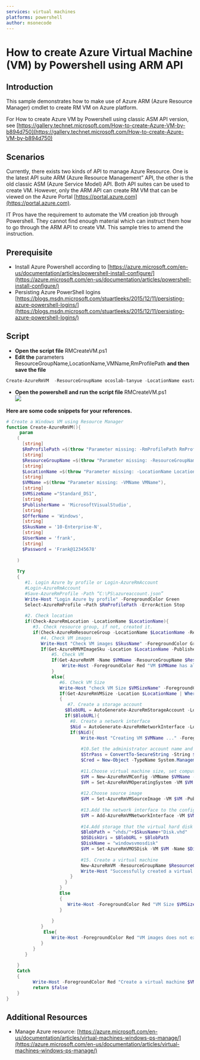 ```yaml
---
services: virtual machines
platforms: powershell
author: msonecode
---
```


# How to create Azure Virtual Machine (VM) by Powershell using ARM API

## Introduction
This sample demonstrates how to make use of  Azure ARM (Azure Resource Manager) cmdlet to create RM VM on Azure platform.

For How to create Azure VM by Powershell using classic ASM API version, see  [https://gallery.technet.microsoft.com/How-to-create-Azure-VM-by-b894d750](https://gallery.technet.microsoft.com/How-to-create-Azure-VM-by-b894d750)

## Scenarios
Currently, there exists two kinds of API to manage Azure Resource. One is the latest API suite ARM (Azure Resource Management” API, the other is the old classic ASM (Azure Service Model) API. Both API suites can be used to create VM. However, only the ARM API can create RM VM that can be viewed on the Azure Portal [https://portal.azure.com](https://portal.azure.com).

IT Pros have the requirement to automate the VM creation job through Powershell. They cannot find enough material which can instruct them how to go through the ARM API to create VM. This sample tries to amend the instruction.

## Prerequisite 
- Install Azure Powershell according to [https://azure.microsoft.com/en-us/documentation/articles/powershell-install-configure/](https://azure.microsoft.com/en-us/documentation/articles/powershell-install-configure/)
- Persisting Azure PowerShell logins [https://blogs.msdn.microsoft.com/stuartleeks/2015/12/11/persisting-azure-powershell-logins/](https://blogs.msdn.microsoft.com/stuartleeks/2015/12/11/persisting-azure-powershell-logins/)

## Script
- **Open the script file** RMCreateVM.ps1
- **Edit the** parameters  ResourceGroupName,LocationName,VMName,RmProfilePath **and then save the file**  
```ps1
Create-AzureRmVM  -ResourceGroupName ocoslab-tanyue -LocationName eastasia -VMName vm-frta-test01 -RmProfilePath C:\PS\azureaccount.json
```
- **Open the powershell and run the script file** RMCreateVM.ps1  
![][1]  

**Here are some code snippets for your references.**  

```ps1
# Create a Windows VM using Resource Manager 
function Create-AzureRmVM(){ 
     param 
    ( 
      [string] 
      $RmProfilePath =$(throw "Parameter missing: -RmProfilePath RmProfilePath"), 
      [string] 
      $ResourceGroupName =$(throw "Parameter missing: -ResourceGroupName ResourceGroupName"), 
      [string] 
      $LocationName =$(throw "Parameter missing: -LocationName LocationName"), 
      [string] 
      $VMName =$(throw "Parameter missing: -VMName VMName"), 
      [string] 
      $VMSizeName ="Standard_DS1", 
      [string] 
      $PublisherName = 'MicrosoftVisualStudio', 
      [string] 
      $OfferName = 'Windows', 
      [string] 
      $SkusName = '10-Enterprise-N', 
      [string] 
      $UserName = 'frank', 
      [string] 
      $Password = 'Frank@12345678' 
 
    ) 
    
    Try 
    { 
       #1. Login Azure by profile or Login-AzureRmAccount 
       #Login-AzureRmAccount 
       #Save-AzureRmProfile -Path “C:\PS\azureaccount.json” 
       Write-Host "Login Azure by profile" -ForegroundColor Green    
       Select-AzureRmProfile –Path $RmProfilePath -ErrorAction Stop 
 
       #2. Check location 
       if(Check-AzureRmLocation -LocationName $LocationName){ 
          #3. Check resource group, if not, created it. 
          if(Check-AzureRmResourceGroup -LocationName $LocationName -ResourceGroupName $ResourceGroupName){ 
             #4. Check VM images   
             Write-Host "Check VM images $SkusName" -ForegroundColor Green     
             If(Get-AzureRMVMImageSku -Location $LocationName -PublisherName $PublisherName -Offer $OfferName -ErrorAction Stop | Where-Object {$_.Skus -eq $SkusName}){ 
                 #5. Check VM 
                 If(Get-AzureRmVM -Name $VMName -ResourceGroupName $ResourceGroupName -ErrorAction Ignore){ 
                     Write-Host -ForegroundColor Red "VM $VMName has already exist." 
                 } 
                 else{ 
                    #6. Check VM Size 
                    Write-Host "check VM Size $VMSizeName" -ForegroundColor Green   
                    If(Get-AzureRmVMSize -Location $LocationName | Where-Object {$_.Name -eq $VMSizeName}) 
                    { 
                       #7. Create a storage account 
                      $BlobURL = AutoGenerate-AzureRmStorageAccount -Location $LocationName -ResourceGroupName $ResourceGroupName 
                      If($BlobURL){ 
                        #8. Create a network interface 
                        $Nid = AutoGenerate-AzureRmNetworkInterface -Location $LocationName -ResourceGroupName $ResourceGroupName -VMName $VMName 
                        If($Nid){ 
                            Write-Host "Creating VM $VMName ..." -ForegroundColor Green  
                              
                            #10.Set the administrator account name and password for the virtual machine. 
                            $StrPass = ConvertTo-SecureString -String $Password -AsPlainText -Force 
                            $Cred = New-Object -TypeName System.Management.Automation.PSCredential -ArgumentList ($UserName, $StrPass) 
 
                            #11.Choose virtual machine size, set computername and credential 
                            $VM = New-AzureRmVMConfig -VMName $VMName -VMSize $VMSizeName -ErrorAction Stop 
                            $VM = Set-AzureRmVMOperatingSystem -VM $VM -Windows -ComputerName $VMName -Credential $Cred -ProvisionVMAgent -EnableAutoUpdate -ErrorAction Stop 
                            
                            #12.Choose source image 
                            $VM = Set-AzureRmVMSourceImage -VM $VM -PublisherName $PublisherName -Offer $OfferName -Skus $SkusName -Version "latest" -ErrorAction Stop 
                            
                            #13.Add the network interface to the configuration. 
                            $VM = Add-AzureRmVMNetworkInterface -VM $VM -Id $Nid -ErrorAction Stop 
                            
                            #14.Add storage that the virtual hard disk will use.  
                            $BlobPath = "vhds/"+$SkusName+"Disk.vhd" 
                            $OSDiskUri = $BlobURL + $BlobPath 
                            $DiskName = "windowsvmosdisk" 
                            $VM = Set-AzureRmVMOSDisk -VM $VM -Name $DiskName -VhdUri $OSDiskUri -CreateOption fromImage -ErrorAction Stop 
 
                            #15. Create a virtual machine 
                            New-AzureRmVM -ResourceGroupName $ResourceGroupName -Location $LocationName -VM $VM -ErrorAction Stop 
                            Write-Host "Successfully created a virtual machine $VMName" -ForegroundColor Green   
                        } 
                      } 
                    } 
                    Else 
                    { 
                       Write-Host -ForegroundColor Red "VM Size $VMSizeName does nott exist." 
                    } 
                     
                 } 
             } 
              Else{ 
                 Write-Host -ForegroundColor Red "VM images does not exist." 
             } 
          } 
       } 
       
    } 
    Catch 
    { 
          Write-Host -ForegroundColor Red "Create a virtual machine $VMName failed" $_.Exception.Message 
          return $false 
    } 
}
```
## Additional Resources 
- Manage Azure resource: [https://azure.microsoft.com/en-us/documentation/articles/virtual-machines-windows-ps-manage/](https://azure.microsoft.com/en-us/documentation/articles/virtual-machines-windows-ps-manage/)

[1]: images/1.png
